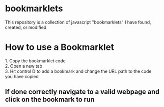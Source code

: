 # bookmarklets
This repository is a collection of javascript "bookmarklets" I have found, created, or modified.
<h1>How to use a Bookmarklet</h1>
1. Copy the bookmarklet code<br>
2. Open a new tab<br>
3. Hit control D to add a bookmark and change the URL path to the code you have copied
<h2>If done correctly navigate to a valid webpage and click on the bookmark to run</h2>
